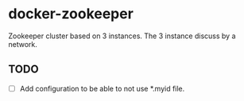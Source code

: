 # docker-zookeeper

Zookeeper cluster based on 3 instances.
The 3 instance discuss by a network.

## TODO

- [ ] Add configuration to be able to not use *.myid file.
